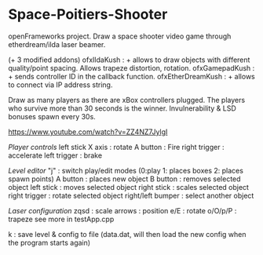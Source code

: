 # Space-Poitiers-Shooter
openFrameworks project. Draw a space shooter video game through etherdream/ilda laser beamer.

(+ 3 modified addons)
ofxIldaKush : + allows to draw objects with different quality/point spacing. Allows trapeze distortion, rotation.
ofxGamepadKush : + sends controller ID in the callback function.
ofxEtherDreamKush : + allows to connect via IP address string.

Draw as many players as there are xBox controllers plugged.
The players who survive more than 30 seconds is the winner.
Invulnerability & LSD bonuses spawn every 30s.

https://www.youtube.com/watch?v=ZZ4NZ7JylgI

*Player controls*
left stick X axis : rotate
A button : Fire
right trigger : accelerate
left trigger : brake

*Level editor*
"j" : switch play/edit modes (0:play 1: places boxes 2: places spawn points)
A button : places new object
B button : removes selected object
left stick : moves selected object
right stick : scales selected object
right trigger : rotate selected object
right/left bumper : select another object

*Laser configuration*
zqsd : scale
arrows : position
e/E : rotate
o/O/p/P : trapeze
see more in testApp.cpp

k : save level & config to file (data.dat, will then load the new config when the program starts again)
